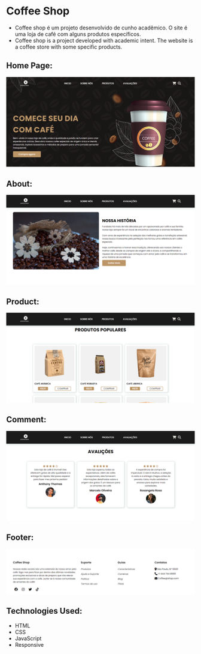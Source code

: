 # Coffee Shop
<ul>
    <li>Coffee shop é um projeto desenvolvido de cunho acadêmico. O site é uma loja de café com alguns produtos específicos.</li>
    <li>Coffee shop is a project developed with academic intent. The website is a coffee store with some specific products.</li>
</ul>
 
## Home Page:
![home page](https://github.com/ViniciusV4/coffe-shop/blob/main/img/site/home.png?raw=true)

## About:
![About](https://github.com/ViniciusV4/coffe-shop/blob/main/img/site/sobreNos.png?raw=true)

## Product:
![product](https://github.com/ViniciusV4/coffe-shop/blob/main/img/site/produtos.png?raw=true)

## Comment:
![comment](https://github.com/ViniciusV4/coffe-shop/blob/main/img/site/comentario.png?raw=true)

## Footer:
![Footer](https://github.com/ViniciusV4/coffe-shop/blob/main/img/site/footer.png?raw=true)

## Technologies Used:

* HTML
* CSS
* JavaScript
* Responsive
